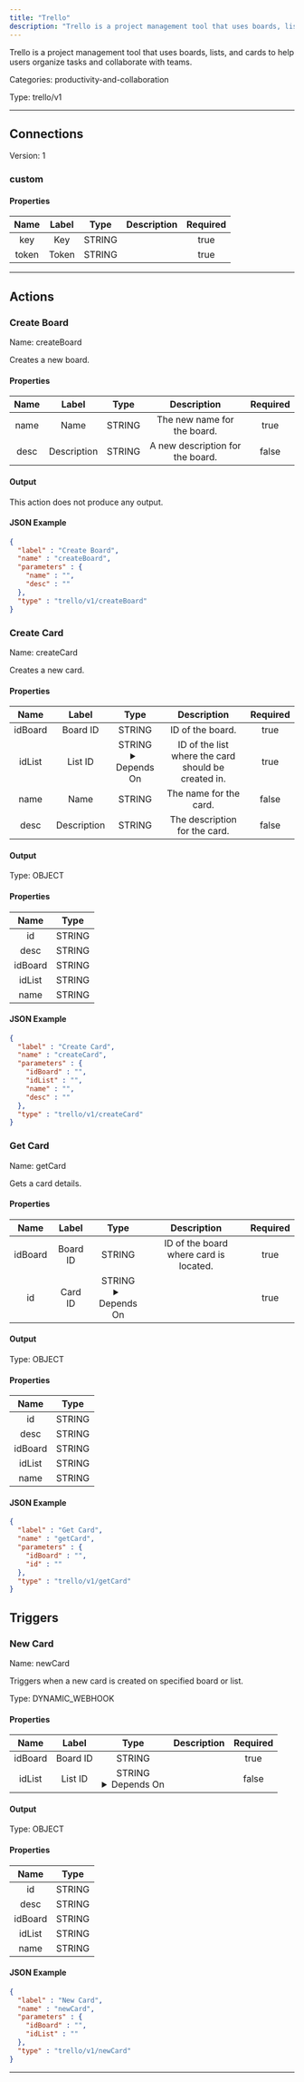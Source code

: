 ```yaml
---
title: "Trello"
description: "Trello is a project management tool that uses boards, lists, and cards to help users organize tasks and collaborate with teams."
---
```


Trello is a project management tool that uses boards, lists, and cards to help users organize tasks and collaborate with teams.


Categories: productivity-and-collaboration


Type: trello/v1

<hr />



## Connections

Version: 1


### custom

#### Properties

|      Name       |      Label     |     Type     |     Description     | Required |
|:---------------:|:--------------:|:------------:|:-------------------:|:--------:|
| key | Key | STRING |  | true |
| token | Token | STRING |  | true |





<hr />



## Actions


### Create Board
Name: createBoard

Creates a new board.

#### Properties

|      Name       |      Label     |     Type     |     Description     | Required |
|:---------------:|:--------------:|:------------:|:-------------------:|:--------:|
| name | Name | STRING | The new name for the board. | true |
| desc | Description | STRING | A new description for the board. | false |


#### Output

This action does not produce any output.

#### JSON Example
```json
{
  "label" : "Create Board",
  "name" : "createBoard",
  "parameters" : {
    "name" : "",
    "desc" : ""
  },
  "type" : "trello/v1/createBoard"
}
```


### Create Card
Name: createCard

Creates a new card.

#### Properties

|      Name       |      Label     |     Type     |     Description     | Required |
|:---------------:|:--------------:|:------------:|:-------------------:|:--------:|
| idBoard | Board ID | STRING | ID of the board. | true |
| idList | List ID | STRING <details> <summary> Depends On </summary> idBoard </details> | ID of the list where the card should be created in. | true |
| name | Name | STRING | The name for the card. | false |
| desc | Description | STRING | The description for the card. | false |


#### Output



Type: OBJECT


#### Properties

|     Name     |     Type     |
|:------------:|:------------:|
| id | STRING |
| desc | STRING |
| idBoard | STRING |
| idList | STRING |
| name | STRING |




#### JSON Example
```json
{
  "label" : "Create Card",
  "name" : "createCard",
  "parameters" : {
    "idBoard" : "",
    "idList" : "",
    "name" : "",
    "desc" : ""
  },
  "type" : "trello/v1/createCard"
}
```


### Get Card
Name: getCard

Gets a card details.

#### Properties

|      Name       |      Label     |     Type     |     Description     | Required |
|:---------------:|:--------------:|:------------:|:-------------------:|:--------:|
| idBoard | Board ID | STRING | ID of the board where card is located. | true |
| id | Card ID | STRING <details> <summary> Depends On </summary> idBoard </details> |  | true |


#### Output



Type: OBJECT


#### Properties

|     Name     |     Type     |
|:------------:|:------------:|
| id | STRING |
| desc | STRING |
| idBoard | STRING |
| idList | STRING |
| name | STRING |




#### JSON Example
```json
{
  "label" : "Get Card",
  "name" : "getCard",
  "parameters" : {
    "idBoard" : "",
    "id" : ""
  },
  "type" : "trello/v1/getCard"
}
```




## Triggers


### New Card
Name: newCard

Triggers when a new card is created on specified board or list.

Type: DYNAMIC_WEBHOOK

#### Properties

|      Name       |      Label     |     Type     |     Description     | Required |
|:---------------:|:--------------:|:------------:|:-------------------:|:--------:|
| idBoard | Board ID | STRING |  | true |
| idList | List ID | STRING <details> <summary> Depends On </summary> idBoard </details> |  | false |


#### Output



Type: OBJECT


#### Properties

|     Name     |     Type     |
|:------------:|:------------:|
| id | STRING |
| desc | STRING |
| idBoard | STRING |
| idList | STRING |
| name | STRING |




#### JSON Example
```json
{
  "label" : "New Card",
  "name" : "newCard",
  "parameters" : {
    "idBoard" : "",
    "idList" : ""
  },
  "type" : "trello/v1/newCard"
}
```


<hr />


